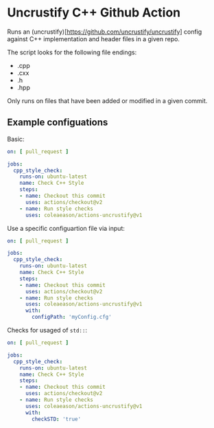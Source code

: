# Uncrustify C++ Github Action
Runs an (uncrustify)[https://github.com/uncrustify/uncrustify] config against C++ implementation and header files in a given repo. 

The script looks for the following file endings:
* .cpp
* .cxx
* .h
* .hpp

Only runs on files that have been added or modified in a given commit.

## Example configuations

Basic: 
```yml
on: [ pull_request ]

jobs:
  cpp_style_check:
    runs-on: ubuntu-latest
    name: Check C++ Style
    steps:
    - name: Checkout this commit
      uses: actions/checkout@v2
    - name: Run style checks
      uses: coleaeason/actions-uncrustify@v1
```

Use a specific configuartion file via input: 
```yml
on: [ pull_request ]

jobs:
  cpp_style_check:
    runs-on: ubuntu-latest
    name: Check C++ Style
    steps:
    - name: Checkout this commit
      uses: actions/checkout@v2
    - name: Run style checks
      uses: coleaeason/actions-uncrustify@v1
      with: 
        configPath: 'myConfig.cfg'
```

Checks for usaged of `std::`: 
```yml
on: [ pull_request ]

jobs:
  cpp_style_check:
    runs-on: ubuntu-latest
    name: Check C++ Style
    steps:
    - name: Checkout this commit
      uses: actions/checkout@v2
    - name: Run style checks
      uses: coleaeason/actions-uncrustify@v1
      with: 
        checkSTD: 'true'
```